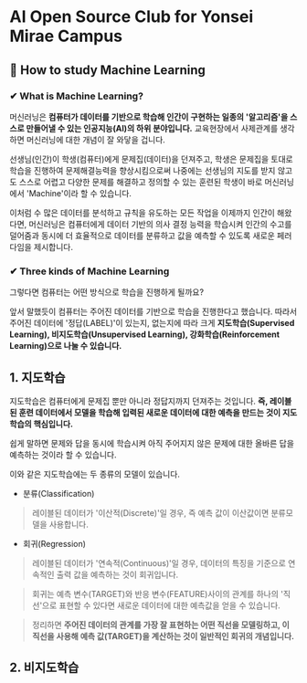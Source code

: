 # AI Open Source Club for Yonsei Mirae Campus

## 📌 How to study Machine Learning

### ✔ What is Machine Learning?

머신러닝은 **컴퓨터가 데이터를 기반으로 학습해 인간이 구현하는 일종의 '알고리즘'을 스스로 만들어낼 수 있는 인공지능(AI)의
하위 분야입니다.** 교육현장에서 사제관계를 생각하면 머신러닝에 대한 개념이 잘 와닿을 겁니다. 

선생님(인간)이 학생(컴퓨터)에게 문제집(데이터)을 던져주고, 학생은 문제집을 토대로 학습을 진행하여 문제해결능력을 향상시킴으로써 
나중에는 선생님의 지도를 받지 않고도 스스로 어렵고 다양한 문제를 해결하고 정의할 수 있는 훈련된 학생이 바로 머신러닝에서 'Machine'이라 할 수 있습니다. 

이처럼 수 많은 데이터를 분석하고 규칙을 유도하는 모든 작업을 이제까지 인간이 해왔다면, 머신러닝은 컴퓨터에게 데이터 기반의 의사 결정 능력을 학습시켜
인간의 수고를 덜어줌과 동시에 더 효율적으로 데이터를 분류하고 값을 예측할 수 있도록 새로운 페러다임을 제시합니다.



### ✔ Three kinds of Machine Learning

그렇다면 컴퓨터는 어떤 방식으로 학습을 진행하게 될까요? 

앞서 말했듯이 컴퓨터는 주어진 데이터를 기반으로 학습을 진행한다고 했습니다. 따라서 주어진 데이터에 '정답(LABEL)'이 있는지, 없는지에 따라 
크게 **지도학습(Supervised Learning), 비지도학습(Unsupervised Learning), 강화학습(Reinforcement Learning)으로 나눌 수 있습니다.**

## **1. 지도학습**

지도학습은 컴퓨터에게 문제집 뿐만 아니라 정답지까지 던져주는 것입니다. **즉, 레이블된 훈련 데이터에서 모델을 학습해 입력된 새로운 데이터에 대한
예측을 만드는 것이 지도학습의 핵심입니다.** 

쉽게 말하면 문제와 답을 동시에 학습시켜 아직 주어지지 않은 문제에 대한 올바른 답을 예측하는 것이라 할 수 있습니다.

이와 같은 지도학습에는 두 종류의 모델이 있습니다. 
- 분류(Classification)

> 레이블된 데이터가 '이산적(Discrete)'일 경우, 즉 예측 값이 이산값이면 분류모델을 사용합니다. 

- 회귀(Regression)

> 레이블된 데이터가 '연속적(Continuous)'일 경우, 데이터의 특징을 기준으로 연속적인 출력 값을 예측하는 것이 회귀입니다. 

> 회귀는 예측 변수(TARGET)와 반응 변수(FEATURE)사이의 관계를 하나의 '직선'으로 표현할 수 있다면 새로운 데이터에 대한 예측값을 얻을 수 있습니다.

> 정리하면 **주어진 데이터의 관계를 가장 잘 표현하는 어떤 직선을 모델링하고, 이 직선을 사용해 예측 값(TARGET)을 계산하는 것이 일반적인 회귀의
> 개념입니다.**

## **2. 비지도학습**
